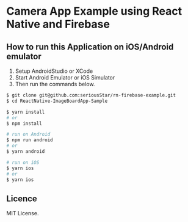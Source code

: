 # Camera App Example using React Native and Firebase
## How to run this Application on iOS/Android emulator

1. Setup AndroidStudio or XCode
1. Start Android Emulator or iOS Simulator
1. Then run the commands below.

```sh
$ git clone git@github.com:seriousStar/rn-firebase-example.git
$ cd ReactNative-ImageBoardApp-Sample

$ yarn install 
# or
$ npm install

# run on Android
$ npm run android
# or 
$ yarn android

# run on iOS
$ yarn ios
# or
$ yarn ios
```

## Licence
MIT License.

